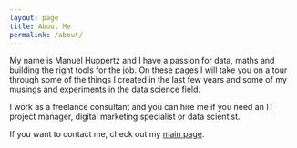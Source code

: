 ```yaml
---
layout: page
title: About Me
permalink: /about/
---
```



My name is Manuel Huppertz and I have a passion for data, maths and building the right tools for the job. On these pages I will take you on a tour through some of the things I created in the last few years and some of my musings and experiments in the data science field.

I work as a freelance consultant and you can hire me if you need an IT project manager, digital marketing specialist or data scientist.  

If you want to contact me, check out my [main page](http://huppertz-consulting.de).
